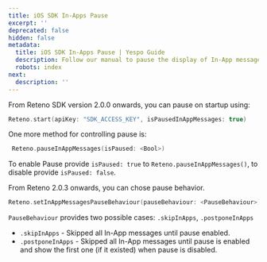 ```yaml
---
title: iOS SDK In-Apps Pause
excerpt: ''
deprecated: false
hidden: false
metadata:
  title: iOS SDK In-Apps Pause | Yespo Guide
  description: Follow our manual to pause the display of In-App messages on iOS devices
  robots: index
next:
  description: ''
---
```

From Reteno SDK version 2.0.0 onwards, you can pause on startup using:

```swift
Reteno.start(apiKey: "SDK_ACCESS_KEY", isPausedInAppMessages: true)
```

One more method for controlling pause is:

```swift
 Reteno.pauseInAppMessages(isPaused: <Bool>)
```

To enable Pause provide `isPaused: true` to `Reteno.pauseInAppMessages()`, to disable provide `isPaused: false`.

From Reteno 2.0.3 onwards, you can chose pause behavior.

```swift
Reteno.setInAppMessagesPauseBehaviour(pauseBehaviour: <PauseBehaviour>)
```

`PauseBehaviour` provides two possible cases: `.skipInApps`, `.postponeInApps`

- `.skipInApps` - Skipped all In-App messages until pause enabled.
- `.postponeInApps` - Skipped all In-App messages until pause is enabled and show the first one (if it existed) when pause is disabled.